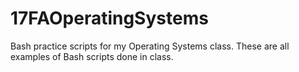 # 17FAOperatingSystems
Bash practice scripts for my Operating Systems class.
These are all examples of Bash scripts done in class.

